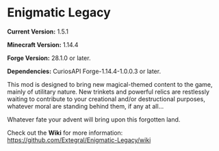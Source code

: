 # Enigmatic Legacy

**Current Version:** 1.5.1

**Minecraft Version:** 1.14.4

**Forge Version:** 28.1.0 or later.

**Dependencies:** CuriosAPI Forge-1.14.4-1.0.0.3 or later.

This mod is designed to bring new magical-themed content to the game, mainly of utilitary nature. New trinkets and powerful relics are restlessly waiting to contribute to your creational and/or destructional purposes, whatever moral are standing behind them, if any at all...

Whatever fate your advent will bring upon this forgotten land.

Check out the **Wiki** for more information: https://github.com/Extegral/Enigmatic-Legacy/wiki
